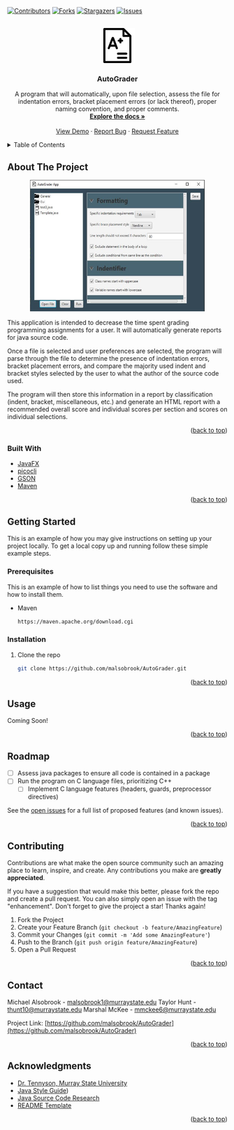 <div id="top"></div>

[![Contributors][contributors-shield]][contributors-url]
[![Forks][forks-shield]][forks-url]
[![Stargazers][stars-shield]][stars-url]
[![Issues][issues-shield]][issues-url]



<!-- PROJECT LOGO -->
<br />
<div align="center">
  <a href="https://github.com/github_username/repo_name">
    <img src="src/main/java/Gui/AutoGraderIcon.png" alt="Logo" width="80" height="80">
  </a>

<h3 align="center">AutoGrader</h3>

  <p align="center">
    A program that will automatically, upon file selection, assess the file for indentation errors, bracket placement errors (or lack thereof), proper naming convention, and proper comments.
    <br />
    <a href="https://github.com/malsobrook/AutoGrader"><strong>Explore the docs »</strong></a>
    <br />
    <br />
    <a href="https://github.com/malsobrook/AutoGrader">View Demo</a>
    ·
    <a href="https://github.com/malsobrook/AutoGrader/issues">Report Bug</a>
    ·
    <a href="https://github.com/malsobrook/AutoGrader/issues">Request Feature</a>
  </p>
</div>



<!-- TABLE OF CONTENTS -->
<details>
  <summary>Table of Contents</summary>
  <ol>
    <li>
      <a href="#about-the-project">About The Project</a>
      <ul>
        <li><a href="#built-with">Built With</a></li>
      </ul>
    </li>
    <li>
      <a href="#getting-started">Getting Started</a>
      <ul>
        <li><a href="#prerequisites">Prerequisites</a></li>
        <li><a href="#installation">Installation</a></li>
      </ul>
    </li>
    <li><a href="#usage">Usage</a></li>
    <li><a href="#roadmap">Roadmap</a></li>
    <li><a href="#contributing">Contributing</a></li>
    <!--<li><a href="#license">License</a></li>-->
    <li><a href="#contact">Contact</a></li>
    <li><a href="#acknowledgments">Acknowledgments</a></li>
  </ol>
</details>



<!-- ABOUT THE PROJECT -->
## About The Project
<div align="center">
  <a href="https://github.com/github_username/repo_name">
    <img src="src/main/java/Gui/screenshot.png" alt="Screenshot" width="400" height="300">
  </a>
</div>

This application is intended to decrease the time spent grading programming assignments for a user. It will automatically generate reports for java source code. 

Once a file is selected and user preferences are selected, the program will parse through the file to determine the presence of indentation errors, bracket placement errors, and compare the majority used indent and bracket styles selected by the user to what the author of the source code used. 

The program will then store this information in a report by classification (indent, bracket, miscellaneous, etc.) and generate an HTML report with a recommended overall score and individual scores per section and scores on individual selections.

<p align="right">(<a href="#top">back to top</a>)</p>



### Built With

* [JavaFX](https://openjfx.io/)
* [picocli](https://picocli.info/)
* [GSON](https://github.com/google/gson)
* [Maven](https://maven.apache.org/)

<p align="right">(<a href="#top">back to top</a>)</p>



<!-- GETTING STARTED -->
## Getting Started

This is an example of how you may give instructions on setting up your project locally.
To get a local copy up and running follow these simple example steps.

### Prerequisites

This is an example of how to list things you need to use the software and how to install them.
* Maven
  ```sh
  https://maven.apache.org/download.cgi
  ```

### Installation

1. Clone the repo
   ```sh
   git clone https://github.com/malsobrook/AutoGrader.git
   ```

<p align="right">(<a href="#top">back to top</a>)</p>



<!-- USAGE EXAMPLES -->
## Usage

Coming Soon!

<p align="right">(<a href="#top">back to top</a>)</p>



<!-- ROADMAP -->
## Roadmap

- [ ] Assess java packages to ensure all code is contained in a package
- [ ] Run the program on C language files, prioritizing C++
    - [ ] Implement C language features (headers, guards, preprocessor directives)

See the [open issues](https://github.com/malsobrook/AutoGrader/issues) for a full list of proposed features (and known issues).

<p align="right">(<a href="#top">back to top</a>)</p>



<!-- CONTRIBUTING -->
## Contributing

Contributions are what make the open source community such an amazing place to learn, inspire, and create. Any contributions you make are **greatly appreciated**.

If you have a suggestion that would make this better, please fork the repo and create a pull request. You can also simply open an issue with the tag "enhancement".
Don't forget to give the project a star! Thanks again!

1. Fork the Project
2. Create your Feature Branch (`git checkout -b feature/AmazingFeature`)
3. Commit your Changes (`git commit -m 'Add some AmazingFeature'`)
4. Push to the Branch (`git push origin feature/AmazingFeature`)
5. Open a Pull Request

<p align="right">(<a href="#top">back to top</a>)</p>



<!-- CONTACT -->
## Contact

Michael Alsobrook - malsobrook1@murraystate.edu
Taylor Hunt - thunt10@murraystate.edu
Marshal McKee - mmckee6@murraystate.edu

Project Link: [https://github.com/malsobrook/AutoGrader](https://github.com/malsobrook/AutoGrader)

<p align="right">(<a href="#top">back to top</a>)</p>



<!-- ACKNOWLEDGMENTS -->
## Acknowledgments

* [Dr. Tennyson, Murray State University]()
* [Java Style Guide](https://google.github.io/styleguide/javaguide.html))
* [Java Source Code Research](http://ceur-ws.org/Vol-1852/p14.pdf)
* [README Template](https://github.com/othneildrew/Best-README-Template/graphs/contributors)

<p align="right">(<a href="#top">back to top</a>)</p>



<!-- MARKDOWN LINKS & IMAGES -->
<!-- https://www.markdownguide.org/basic-syntax/#reference-style-links -->
[contributors-shield]: https://img.shields.io/github/contributors/github_username/repo_name.svg?style=for-the-badge
[contributors-url]: https://github.com/malsobrook/AutoGrader/graphs/contributors
[forks-shield]: https://img.shields.io/github/forks/github_username/repo_name.svg?style=for-the-badge
[forks-url]: https://github.com/malsobrook/AutoGrader/network/members
[stars-shield]: https://img.shields.io/github/stars/github_username/repo_name.svg?style=for-the-badge
[stars-url]: https://github.com/malsobrook/AutoGrader/stargazers
[issues-shield]: https://img.shields.io/github/issues/github_username/repo_name.svg?style=for-the-badge
[issues-url]: https://github.com/malsobrook/AutoGrader/issues
